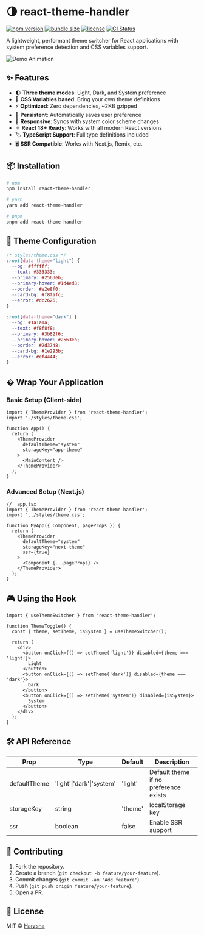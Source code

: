 # 🌗 react-theme-handler

[![npm version](https://img.shields.io/npm/v/react-theme-handler.svg?style=flat)](https://www.npmjs.com/package/react-theme-handler)
[![bundle size](https://img.shields.io/bundlephobia/minzip/react-theme-handler)](https://bundlephobia.com/package/react-theme-handler)
[![license](https://img.shields.io/npm/l/react-theme-handler)](https://github.com/Harzsha/react-theme-handler/blob/main/LICENSE)
[![CI Status](https://github.com/yourusername/react-theme-handler/actions/workflows/ci.yml/badge.svg)](https://github.com/Harzsha/react-theme-handler/actions)

A lightweight, performant theme switcher for React applications with system preference detection and CSS variables support.

![Demo Animation](https://raw.githubusercontent.com/yourusername/react-theme-handler/main/docs/demo.gif)

## ✨ Features

- 🌓 **Three theme modes**: Light, Dark, and System preference
- 🎨 **CSS Variables based**: Bring your own theme definitions
- ⚡ **Optimized**: Zero dependencies, ~2KB gzipped
- 💾 **Persistent**: Automatically saves user preference
- 📱 **Responsive**: Syncs with system color scheme changes
- ⚛️ **React 18+ Ready**: Works with all modern React versions
- 🏷 **TypeScript Support**: Full type definitions included
- 🖥 **SSR Compatible**: Works with Next.js, Remix, etc.

## 📦 Installation

```bash
# npm
npm install react-theme-handler

# yarn
yarn add react-theme-handler

# pnpm
pnpm add react-theme-handler
```

## 🎨 Theme Configuration

```css
/* styles/theme.css */
:root[data-theme="light"] {
  --bg: #ffffff;
  --text: #333333;
  --primary: #2563eb;
  --primary-hover: #1d4ed8;
  --border: #e2e8f0;
  --card-bg: #f8fafc;
  --error: #dc2626;
}

:root[data-theme="dark"] {
  --bg: #1a1a1a;
  --text: #f8f8f8;
  --primary: #3b82f6;
  --primary-hover: #2563eb;
  --border: #2d3748;
  --card-bg: #1e293b;
  --error: #ef4444;
}
```

## � Wrap Your Application

### Basic Setup (Client-side)

```tsx
import { ThemeProvider } from 'react-theme-handler';
import './styles/theme.css';

function App() {
  return (
    <ThemeProvider
      defaultTheme="system"
      storageKey="app-theme"
    >
      <MainContent />
    </ThemeProvider>
  );
}
```

### Advanced Setup (Next.js)

```tsx
// _app.tsx
import { ThemeProvider } from 'react-theme-handler';
import '../styles/theme.css';

function MyApp({ Component, pageProps }) {
  return (
    <ThemeProvider
      defaultTheme="system"
      storageKey="next-theme"
      ssr={true}
    >
      <Component {...pageProps} />
    </ThemeProvider>
  );
}
```

## 🎮 Using the Hook

```tsx
import { useThemeSwitcher } from 'react-theme-handler';

function ThemeToggle() {
  const { theme, setTheme, isSystem } = useThemeSwitcher();

  return (
    <div>
      <button onClick={() => setTheme('light')} disabled={theme === 'light'}>
        Light
      </button>
      <button onClick={() => setTheme('dark')} disabled={theme === 'dark'}>
        Dark
      </button>
      <button onClick={() => setTheme('system')} disabled={isSystem}>
        System
      </button>
    </div>
  );
}
```

## 🛠 API Reference

| Prop         | Type                | Default   | Description                                                                 |
|--------------|---------------------|-----------|-----------------------------------------------------------------------------|
| defaultTheme | 'light'\|'dark'\|'system' | 'light'   | Default theme if no preference exists                                      |
| storageKey   | string              | 'theme'   | localStorage key                                                           |
| ssr          | boolean             | false     | Enable SSR support                                                         |

## 🤝 Contributing
1. Fork the repository.  
2. Create a branch (`git checkout -b feature/your-feature`).  
3. Commit changes (`git commit -am 'Add feature'`).  
4. Push (`git push origin feature/your-feature`).  
5. Open a PR.

## 📜 License
MIT © [Harzsha](https://github.com/Harzsha)